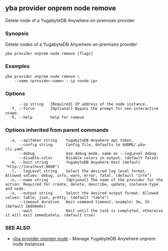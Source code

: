 ## yba provider onprem node remove

Delete node of a YugabyteDB Anywhere on-premises provider

### Synopsis

Delete nodes of a YugabyteDB Anywhere on-premises provider

```
yba provider onprem node remove [flags]
```

### Examples

```
yba provider onprem node remove \
	--name <provider-name> --ip <node-ip>
```

### Options

```
      --ip string   [Required] IP address of the node instance.
  -f, --force       [Optional] Bypass the prompt for non-interactive usage.
  -h, --help        help for remove
```

### Options inherited from parent commands

```
  -a, --apiToken string    YugabyteDB Anywhere api token.
      --config string      Config file, defaults to $HOME/.yba-cli.yaml
      --debug              Use debug mode, same as --logLevel debug.
      --disable-color      Disable colors in output. (default false)
  -H, --host string        YugabyteDB Anywhere Host (default "http://localhost:9000")
  -l, --logLevel string    Select the desired log level format. Allowed values: debug, info, warn, error, fatal. (default "info")
  -n, --name string        [Optional] The name of the provider for the action. Required for create, delete, describe, update, instance-type and node.
  -o, --output string      Select the desired output format. Allowed values: table, json, pretty. (default "table")
      --timeout duration   Wait command timeout, example: 5m, 1h. (default 168h0m0s)
      --wait               Wait until the task is completed, otherwise it will exit immediately. (default true)
```

### SEE ALSO

* [yba provider onprem node](yba_provider_onprem_node.md)	 - Manage YugabyteDB Anywhere onprem node instances

